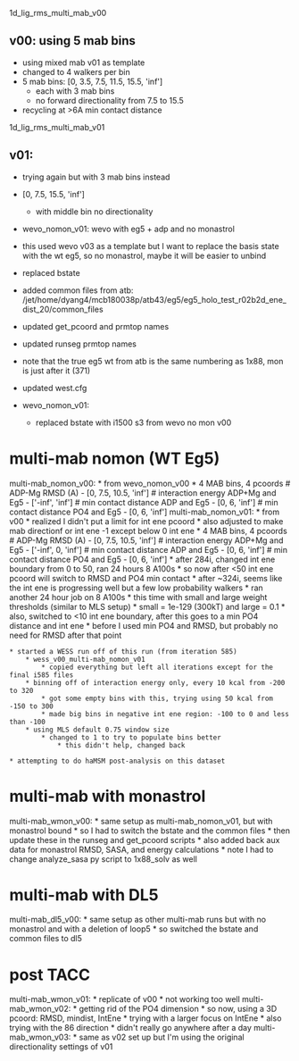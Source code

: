 1d_lig_rms_multi_mab_v00
## v00: using 5 mab bins
* using mixed mab v01 as template
* changed to 4 walkers per bin
* 5 mab bins: [0, 3.5, 7.5, 11.5, 15.5, 'inf']
    * each with 3 mab bins
    * no forward directionality from 7.5 to 15.5
* recycling at >6A min contact distance 

1d_lig_rms_multi_mab_v01
## v01:
* trying again but with 3 mab bins instead
* [0, 7.5, 15.5, 'inf']
    * with middle bin no directionality



* wevo_nomon_v01: wevo with eg5 + adp and no monastrol
* this used wevo v03 as a template but I want to replace the basis state with the wt eg5, so no monastrol, maybe it will be easier to unbind
* replaced bstate
* added common files from atb: /jet/home/dyang4/mcb180038p/atb43/eg5/eg5_holo_test_r02b2d_ene_dist_20/common_files
* updated get_pcoord and prmtop names
* updated runseg prmtop names
* note that the true eg5 wt from atb is the same numbering as 1x88, mon is just after it (371)
* updated west.cfg

* wevo_nomon_v01:
    * replaced bstate with i1500 s3 from wevo no mon v00

# multi-mab nomon (WT Eg5)
multi-mab_nomon_v00:
    * from wevo_nomon_v00
    * 4 MAB bins, 4 pcoords 
    # ADP-Mg RMSD (A)
    - [0, 7.5, 10.5, 'inf']
    # interaction energy ADP+Mg and Eg5
    - ['-inf', 'inf']
    # min contact distance ADP and Eg5
    - [0, 6, 'inf']
    # min contact distance PO4 and Eg5
    - [0, 6, 'inf']
multi-mab_nomon_v01:
    * from v00
    * realized I didn't put a limit for int ene pcoord
    * also adjusted to make mab directionf or int ene -1 except below 0 int ene
    * 4 MAB bins, 4 pcoords 
    # ADP-Mg RMSD (A)
    - [0, 7.5, 10.5, 'inf']
    # interaction energy ADP+Mg and Eg5
    - ['-inf', 0, 'inf']
    # min contact distance ADP and Eg5
    - [0, 6, 'inf']
    # min contact distance PO4 and Eg5
    - [0, 6, 'inf']
    * after 284i, changed int ene boundary from 0 to 50, ran 24 hours 8 A100s
        * so now after <50 int ene pcoord will switch to RMSD and PO4 min contact
    * after ~324i, seems like the int ene is progressing well but a few low probability walkers
        * ran another 24 hour job on 8 A100s
        * this time with small and large weight thresholds (similar to MLS setup)
            * small = 1e-129 (300kT) and large = 0.1
        * also, switched to <10 int ene boundary, after this goes to a min PO4 distance and int ene
            * before I used min PO4 and RMSD, but probably no need for RMSD after that point

    * started a WESS run off of this run (from iteration 585)
        * wess_v00_multi-mab_nomon_v01
            * copied everything but left all iterations except for the final i585 files
        * binning off of interaction energy only, every 10 kcal from -200 to 320
            * got some empty bins with this, trying using 50 kcal from -150 to 300
            * made big bins in negative int ene region: -100 to 0 and less than -100
        * using MLS default 0.75 window size
            * changed to 1 to try to populate bins better
                * this didn't help, changed back

    * attempting to do haMSM post-analysis on this dataset

# multi-mab with monastrol
multi-mab_wmon_v00:
    * same setup as multi-mab_nomon_v01, but with monastrol bound
    * so I had to switch the bstate and the common files
        * then update these in the runseg and get_pcoord scripts
        * also added back aux data for monastrol RMSD, SASA, and energy calculations
        * note I had to change analyze_sasa py script to 1x88_solv as well

# multi-mab with DL5
multi-mab_dl5_v00:
    * same setup as other multi-mab runs but with no monastrol and with a deletion of loop5
    * so switched the bstate and common files to dl5

# post TACC
multi-mab_wmon_v01:
    * replicate of v00
    * not working too well
multi-mab_wmon_v02:
    * getting rid of the PO4 dimension
    * so now, using a 3D pcoord: RMSD, mindist, IntEne
    * trying with a larger focus on IntEne
    * also trying with the 86 direction 
    * didn't really go anywhere after a day
multi-mab_wmon_v03:
    * same as v02 set up but I'm using the original directionality settings of v01 
